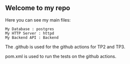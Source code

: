 ## Welcome to my repo

Here you can see my main files:

```
My Database : postgres
My HTTP Server : httpd
My Backend API : Backend
```

The .github is used for the github actions for TP2 and TP3.

pom.xml is used to run the tests on the github actions.


